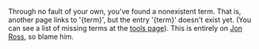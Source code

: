 Through no fault of your own, you've found a nonexistent term. That
is, another page links to '{term}', but the entry '{term}' doesn't
exist yet. (You can see a list of missing terms at the [tools page](/tools/)). This is entirely on
[Jon Ross](mailto:jonross.zlsa@gmail.com), so blame him.
